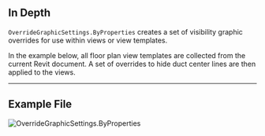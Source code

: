 ## In Depth
`OverrideGraphicSettings.ByProperties` creates a set of visibility graphic overrides for use within views or view templates.

In the example below, all floor plan view templates are collected from the current Revit document. A set of overrides to hide duct center lines are then applied to the views.
___
## Example File

![OverrideGraphicSettings.ByProperties](./Revit.Filter.OverrideGraphicSettings.ByProperties_img.jpg)
